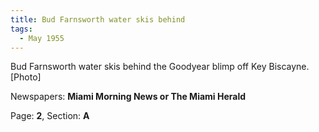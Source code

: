 ```yaml
---  
title: Bud Farnsworth water skis behind  
tags:  
  - May 1955  
---  
```

  
Bud Farnsworth water skis behind the Goodyear blimp off Key Biscayne. [Photo]  
  
Newspapers: **Miami Morning News or The Miami Herald**  
  
Page: **2**, Section: **A** 
